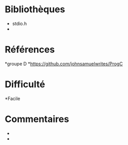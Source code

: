 # Bibliothèques
* stdio.h
*

# Références
*groupe D
*https://github.com/johnsamuelwrites/ProgC

# Difficulté
*Facile

# Commentaires
* 
* 


